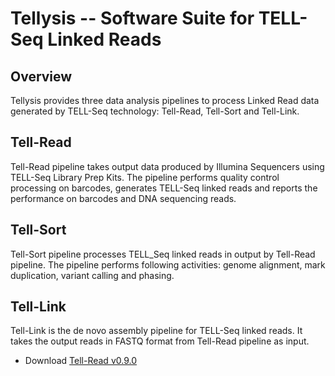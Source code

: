 # Tellysis -- Software Suite for TELL-Seq Linked Reads  

## Overview

Tellysis provides three data analysis pipelines to process Linked Read data generated by TELL-Seq technology: Tell-Read, Tell-Sort and Tell-Link.


## Tell-Read

Tell-Read pipeline takes output data produced by Illumina Sequencers using TELL-Seq Library Prep Kits. The pipeline performs quality control processing on barcodes, generates TELL-Seq linked reads and reports the performance on barcodes and DNA sequencing reads.

## Tell-Sort

Tell-Sort pipeline processes TELL_Seq linked reads in output by Tell-Read pipeline. The pipeline performs following activities: genome alignment, mark duplication, variant calling and phasing.

## Tell-Link

Tell-Link is the de novo assembly pipeline for TELL-Seq linked reads.  It takes the output reads in FASTQ format from Tell-Read pipeline as input. 

* Download [Tell-Read v0.9.0](https://github.com/universalsequencing/tellysis/releases/download/0.9.0/tellread.tar.gz)

